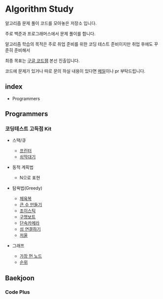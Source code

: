 # Algorithm Study 

알고리즘 문제 풀이 코드를 모아놓은 저장소 입니다.

주로 백준과 프로그래머스에서 문제 풀이를 합니다.

알고리즘 학습의 목적은 주로 취업 준비를 위한 코딩 테스트 준비이지만 취업 후에도 꾸준히 준비해서

최종 목표는 [구글 코드잼](https://codingcompetitions.withgoogle.com/codejam) 본선 진출입니다.

코드에 문제가 있거나 따로 문의 하실 내용이 있다면 [메일](jungwoo5759@gmail.com)이나 pr 부탁드립니다. 

## index

- Programmers

## Programmers

### 코딩테스트 고득점 Kit

- 스택/큐
  - [프린터](https://github.com/JJungwoo/algorithm/blob/master/programmers/queue/%ED%94%84%EB%A6%B0%ED%84%B0.cpp)
  - [쇠막대기](https://github.com/JJungwoo/algorithm/blob/master/programmers/level2/%EC%87%A0%EB%A7%89%EB%8C%80%EA%B8%B0.cpp)

- 동적 계획법
  - N으로 표현
  
- 탐욕법(Greedy)
  - [체육복](https://github.com/JJungwoo/algorithm/blob/master/programmers/greedy/%EC%B2%B4%EC%9C%A1%EB%B3%B5.cpp)
  - [큰 수 만들기](https://github.com/JJungwoo/algorithm/blob/master/programmers/greedy/%ED%81%B0%EC%88%98%EB%A7%8C%EB%93%A4%EA%B8%B0.cpp)
  - [조이스틱](https://github.com/JJungwoo/algorithm/blob/master/programmers/greedy/%EC%A1%B0%EC%9D%B4%EC%8A%A4%ED%8B%B1.cpp)
  - [구명보트](https://github.com/JJungwoo/algorithm/blob/master/programmers/greedy/%EA%B5%AC%EB%AA%85%EB%B3%B4%ED%8A%B8.cpp)
  - [단속카메라](https://github.com/JJungwoo/algorithm/blob/master/programmers/greedy/%EB%8B%A8%EC%86%8D%EC%B9%B4%EB%A9%94%EB%9D%BC.cpp)
  - [섬 연결하기](https://github.com/JJungwoo/algorithm/blob/master/programmers/greedy/%EC%84%AC%EC%97%B0%EA%B2%B0%ED%95%98%EA%B8%B0.cpp)
  - [저울](https://github.com/JJungwoo/algorithm/blob/master/programmers/greedy/%EC%A0%80%EC%9A%B8.cpp)
  
- 그래프
  - [가장 먼 노드](https://github.com/JJungwoo/algorithm/blob/master/programmers/graph/%EA%B0%80%EC%9E%A5%EB%A8%BC%EB%85%B8%EB%93%9C.cpp)
  - [순위](https://github.com/JJungwoo/algorithm/blob/master/programmers/graph/%EC%88%9C%EC%9C%84.cpp)
  
## Baekjoon

### Code Plus

